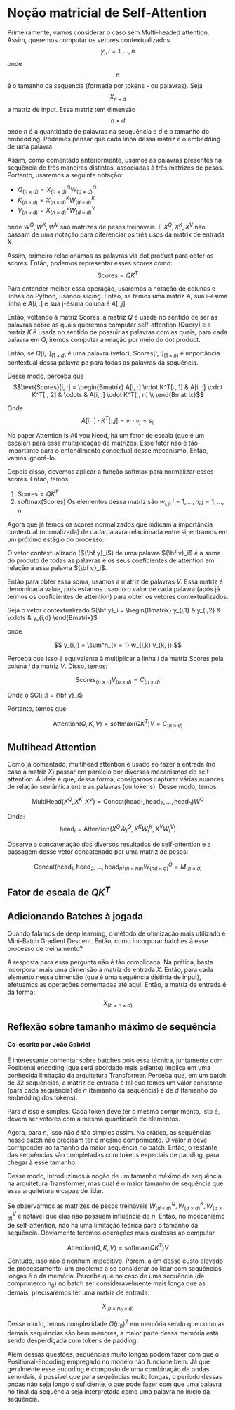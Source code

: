 # Noção matricial de Self-Attention

Primeiramente, vamos considerar o caso sem Multi-headed attention. Assim, queremos computar os vetores contextualizados $$y_i, i = 1, \ldots , n$$ onde $$n$$ é o tamanho da sequencia (formada por tokens - ou palavras). Seja $$X_{n \times d}$$ a matriz de input. Essa matriz tem dimensão $$n \times d$$ onde $n$ é a quantidade de palavras na seuquência e $d$ é o tamanho do embedding. Podemos pensar que cada linha dessa matriz é o embedding de uma palavra.

Assim, como comentado anteriormente, usamos as palavras presentes na sequência de três maneiras distintas, associadas à três matrizes de pesos. Portanto, usaremos a seguinte notação:

- $Q_{(n \times d)} = X^Q_{(n \times d)} W^Q_{(d \times d)}$
- $K_{(n \times d)} = X^K_{(n \times d)} W^K_{(d \times d)}$
- $V_{(n \times d)} = X^V_{(n \times d)} W^V_{(d \times d)}$

onde $W^Q, W^K, W^V$ são matrizes de pesos treináveis. E $X^Q, X^K, X^V$ não passam de uma notação para diferenciar os três usos da matrix de entrada $X$.

Assim, primeiro relacionamos as palavras via dot product para obter os scores. Então, podemos representar esses scores como:
$$\text{Scores} = QK^T$$

Para entender melhor essa operação, usaremos a notação de colunas e linhas do Python, usando slicing. Então, se temos uma matriz $A$, sua i-ésima linha é $A[i, :]$ e sua j-ésima coluna é $A[:, j]$

Então, voltando à matriz $\text{Scores}$, a matriz $Q$ é usada no sentido de ser as palavras sobre as quais queremos computar self-attention (Query) e a matriz $K$ é usada no sentido de possuir as palavras com as quais, para cada palavra em $Q$, iremos computar a relação por meio do dot product. 

Então, se $Q[i, :]_{(1 \times d)}$ é uma palavra (vetor), $\text{Scores}[i, :]_{(1 \times n)}$ é importância contextual dessa palavra pa para todas as palavras da sequência.

Desse modo, perceba que $$\text{Scores}[i, :] = \begin{Bmatrix}
A[i, :] \cdot K^T[:, 1] & A[i, :] \cdot K^T[:, 2] & \cdots & A[i, :] \cdot K^T[:, n]  \\
\end{Bmatrix}$$

Onde 
$$
A[i, :] \cdot K^T[:, j] = v_i \cdot v_j = s_{ij}
$$

No paper Attention is All you Need, há um fator de escala (que é um escalar) para essa multiplicação de matrizes. Esse fator não é tão importante para o entendimento conceitual desse mecanismo. Então, vamos ignorá-lo. 

Depois disso, devemos aplicar a função softmax para normalizar esses scores. Então, temos:

1. $\text{Scores} = QK^T$
2. $\text{softmax}\left( \text{Scores}\right)$ Os elementos dessa matriz são $w_{i,j}, i = 1, \ldots, n ; j = 1, \ldots, n$

Agora que já temos os scores normalizados que indicam a importância contextual (normalizada) de cada palavra relacionada entre si, entramos em um próximo estágio do processo:

O vetor contextualizado (${\bf y}_i$) de uma palavra ${\bf v}_i$ é a soma do produto de todas as palavras e os seus coeficientes de attention em relação à essa palavra ${\bf v}_i$.

Então para obter essa soma, usamos a matriz de palavras $V$. Essa matriz é denominada value, pois estamos usando o valor de cada palavra (após já termos os coeficientes de attention) para obter os vetores contextualizados.

Seja o vetor contextualizado ${\bf y}_i = \begin{Bmatrix} y_{i,1} & y_{i,2} & \cdots & y_{i,d}
\end{Bmatrix}$

onde

$$
y_{i,j} = \sum^n_{k = 1} w_{i,k} v_{k, j}
$$

Perceba que isso é equivalente à multiplicar a linha $i$ da matriz $\text{Scores}$ pela coluna $j$ da matriz $V$. Disso, temos:

$$
\text{Scores}_{(n \times n)}V_{(n \times d)} = C_{(n \times d)}
$$

Onde o $C[i,:] = {\bf y}_i$

Portanto, temos que:

$$
\text{Attention}\left(Q, K , V\right) = \text{softmax}\left(QK^T\right)V = C_{(n \times d)}
$$

## Multihead Attention
Como já comentado, multihead attention é usado ao fazer a entrada (no caso a matriz $X$) passar em paralelo por diversos mecanismos de self-attention. A ideia é que, dessa forma, consigamos capturar várias nuances de relação semântica entre as palavras (ou tokens). Desse modo, temos:

$$
\text{MultiHead}(X^Q, X^K, X^V) = \text{Concat}(\text{head}_1, \text{head}_2, \ldots, \text{head}_h)W^O
$$

Onde:
$$\text{head}_i = \text{Attention}(X^QW^Q_i, X^KW^K_i, X^VW^V_i)$$

Observe a concatenação dos diversos resultados de self-attention e a passagem desse vetor concatenado por uma matriz de pesos:

$$
\text{Concat}(\text{head}_1, \text{head}_2, \ldots, \text{head}_h)_{(n \times hd)}W^O_{(hd \times d)} = M_{(n \times d)}
$$

## Fator de escala de $QK^T$

## Adicionando Batches à jogada

Quando falamos de deep learning, o método de otimização mais utilizado é Mini-Batch Gradient Descent. Então, como incorporar batches à esse processo de treinamento?

A resposta para essa pergunta não é tão complicada. Na prática, basta incorporar mais uma dimensão à matriz de entrada $X$. Então, para cada elemento nessa dimensão (que é uma sequência distinta de input), efetuamos as operações comentadas até aqui.
Então, a matriz de entrada é da forma:
$$
X_{(b \times n \times d)}
$$

## Reflexão sobre tamanho máximo de sequência
#### Co-escrito por João Gabriel
É interessante comentar sobre batches pois essa técnica, juntamente com Positional encoding (que será abordado mais adiante) implica em uma conhecida limitação da arquitetura Transformer. Perceba que, em um batch de 32 sequências, a matriz de entrada é tal que temos um valor constante (para cada sequência) de $n$ (tamanho da sequência) e de $d$ (tamanho do embedding dos tokens). 

Para $d$ isso é simples. Cada token deve ter o mesmo comprimento, isto é, devem ser vetores com a mesma quantidade de elementos.

Agora, para $n$, isso não é tão simples assim. Na prática, as sequências nesse batch não precisam ter o mesmo comprimento. O valor $n$  deve corrsponder ao tamanho da maior sequência no batch. Então, o restante das sequências são completadas com tokens especiais de padding, para chegar à esse tamanho.

Desse modo, introduzimos à noção de um tamanho máximo de sequência na arquitetura Transformer, mas qual é o maior tamanho de sequência que essa arquitetura é capaz de lidar. 

Se observarmos as matrizes de pesos treináveis $W^Q_{(d \times d)}, W^K_{(d \times d)}, W^V_{(d \times d)}$ é notável que elas não possuem influência de $n$. Então, no moecanismo de self-attention, não há uma limitação teórica para o tamanho da sequência. Obviamente teremos operações mais custosas ao computar

$$
\text{Attention}\left(Q, K , V\right) = \text{softmax}\left(QK^T\right)V
$$

Contudo, isso não é nenhum impeditivo. Porém, além desse custo elevado de processamento, um problema a se considerar ao lidar com sequências longas é o da memória. Perceba que no caso de uma sequência (de comprimento $n_0$) no batch ser consideravelmente mais longa que as demais, precisaremos ter uma matriz de entrada:

$$
X_{(b \times n_0 \times d)}
$$

Desse modo, temos complexidade $O(n_0)^2$ em memória sendo que como as demais sequências são bem menores, a maior parte dessa memória está sendo desperdiçada com tokens de padding.

Além dessas questões, sequências muito longas podem fazer com que o Positional-Encoding empregado no modelo não funcione bem. Já que geralmente esse encoding é composto de uma combinação de ondas senoidais, é possível que para sequências muito longas, o período dessas ondas não seja longo o suficiente, o que pode fazer com que uma palavra no final da sequência seja interpretada como uma palavra no início da sequência.